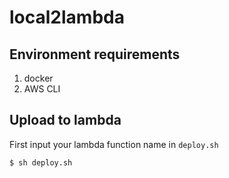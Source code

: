 # local2lambda

## Environment requirements
1. docker 
2. AWS CLI 

## Upload to lambda

First input your lambda function name in `deploy.sh`

`$ sh deploy.sh`


